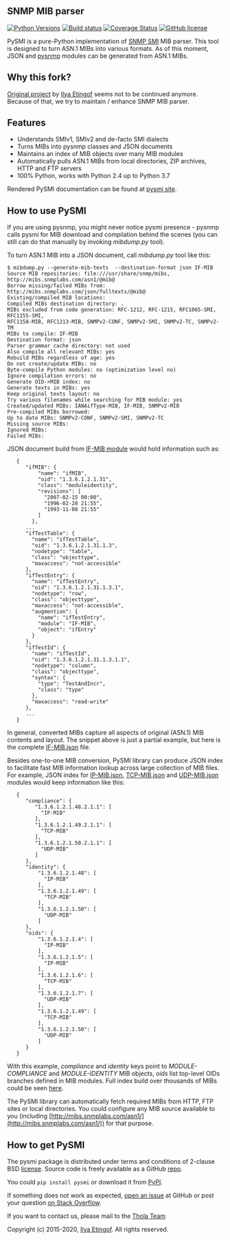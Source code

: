 
SNMP MIB parser
---------------
[![Python Versions](https://img.shields.io/pypi/pyversions/pysmi.svg)](https://pypi.org/project/pysmi/)
[![Build status](https://travis-ci.org/etingof/pysmi.svg?branch=master)](https://secure.travis-ci.org/etingof/pysmi)
[![Coverage Status](https://img.shields.io/codecov/c/github/etingof/pysmi.svg)](https://codecov.io/github/etingof/pysmi)
[![GitHub license](https://img.shields.io/badge/license-BSD-blue.svg)](https://raw.githubusercontent.com/etingof/pysmi/master/LICENSE.rst)

PySMI is a pure-Python implementation of
[SNMP SMI](https://en.wikipedia.org/wiki/Management_information_base) MIB parser.
This tool is designed to turn ASN.1 MIBs into various formats. As of this moment,
JSON and [pysnmp](https://github.com/etingof/pysnmp) modules can be generated
from ASN.1 MIBs.

Why this fork?
--------------
[Original project](https://github.com/etingof/pysmi) by [Ilya Etingof](https://github.com/etingof) seems not to be continued anymore.
Because of that, we try to maintain / enhance SNMP MIB parser.


Features
--------

* Understands SMIv1, SMIv2 and de-facto SMI dialects
* Turns MIBs into pysnmp classes and JSON documents
* Maintains an index of MIB objects over many MIB modules
* Automatically pulls ASN.1 MIBs from local directories, ZIP archives,
  HTTP and FTP servers
* 100% Python, works with Python 2.4 up to Python 3.7

Rendered PySMI documentation can be found at [pysmi site](http://snmplabs.com/pysmi).

How to use PySMI
----------------

If you are using pysnmp, you might never notice pysmi presence - pysnmp
calls pysmi for MIB download and compilation behind the scenes (you can
still can do that manually by invoking *mibdump.py* tool).

To turn ASN.1 MIB into a JSON document, call *mibdump.py* tool like this:

```
$ mibdump.py --generate-mib-texts  --destination-format json IF-MIB
Source MIB repositories: file:///usr/share/snmp/mibs, http://mibs.snmplabs.com/asn1/@mib@
Borrow missing/failed MIBs from: http://mibs.snmplabs.com/json/fulltexts/@mib@
Existing/compiled MIB locations: 
Compiled MIBs destination directory: .
MIBs excluded from code generation: RFC-1212, RFC-1215, RFC1065-SMI, RFC1155-SMI,
RFC1158-MIB, RFC1213-MIB, SNMPv2-CONF, SNMPv2-SMI, SNMPv2-TC, SNMPv2-TM
MIBs to compile: IF-MIB
Destination format: json
Parser grammar cache directory: not used
Also compile all relevant MIBs: yes
Rebuild MIBs regardless of age: yes
Do not create/update MIBs: no
Byte-compile Python modules: no (optimization level no)
Ignore compilation errors: no
Generate OID->MIB index: no
Generate texts in MIBs: yes
Keep original texts layout: no
Try various filenames while searching for MIB module: yes
Created/updated MIBs: IANAifType-MIB, IF-MIB, SNMPv2-MIB
Pre-compiled MIBs borrowed: 
Up to date MIBs: SNMPv2-CONF, SNMPv2-SMI, SNMPv2-TC
Missing source MIBs: 
Ignored MIBs: 
Failed MIBs: 
```

JSON document build from
[IF-MIB module](http://mibs.snmplabs.com/asn1/IF-MIB)
would hold information such as:

```
   {
      "ifMIB": {
          "name": "ifMIB",
          "oid": "1.3.6.1.2.1.31",
          "class": "moduleidentity",
          "revisions": [
            "2007-02-15 00:00",
            "1996-02-28 21:55",
            "1993-11-08 21:55"
          ]
        },
      ...
      "ifTestTable": {
        "name": "ifTestTable",
        "oid": "1.3.6.1.2.1.31.1.3",
        "nodetype": "table",
        "class": "objecttype",
        "maxaccess": "not-accessible"
      },
      "ifTestEntry": {
        "name": "ifTestEntry",
        "oid": "1.3.6.1.2.1.31.1.3.1",
        "nodetype": "row",
        "class": "objecttype",
        "maxaccess": "not-accessible",
        "augmention": {
          "name": "ifTestEntry",
          "module": "IF-MIB",
          "object": "ifEntry"
        }
      },
      "ifTestId": {
        "name": "ifTestId",
        "oid": "1.3.6.1.2.1.31.1.3.1.1",
        "nodetype": "column",
        "class": "objecttype",
        "syntax": {
          "type": "TestAndIncr",
          "class": "type"
        },
        "maxaccess": "read-write"
      },
      ...
   }
```

In general, converted MIBs capture all aspects of original (ASN.1) MIB contents
and layout. The snippet above is just a partial example, but here is the
complete [IF-MIB.json](http://mibs.snmplabs.com/json/fulltexts/IF-MIB.json)
file.

Besides one-to-one MIB conversion, PySMI library can produce JSON index to
facilitate fast MIB information lookup across large collection of MIB files.
For example, JSON index for
[IP-MIB.json](http://mibs.snmplabs.com/json/asn1/IP-MIB),
[TCP-MIB.json](http://mibs.snmplabs.com/json/asn1/TCP-MIB) and
[UDP-MIB.json](http://mibs.snmplabs.com/json/asn1/UDP-MIB)
modules would keep information like this:

```
   {
      "compliance": {
         "1.3.6.1.2.1.48.2.1.1": [
           "IP-MIB"
         ],
         "1.3.6.1.2.1.49.2.1.1": [
           "TCP-MIB"
         ],
         "1.3.6.1.2.1.50.2.1.1": [
           "UDP-MIB"
         ]
      },
      "identity": {
          "1.3.6.1.2.1.48": [
            "IP-MIB"
          ],
          "1.3.6.1.2.1.49": [
            "TCP-MIB"
          ],
          "1.3.6.1.2.1.50": [
            "UDP-MIB"
          ]
      },
      "oids": {
          "1.3.6.1.2.1.4": [
            "IP-MIB"
          ],
          "1.3.6.1.2.1.5": [
            "IP-MIB"
          ],
          "1.3.6.1.2.1.6": [
            "TCP-MIB"
          ],
          "1.3.6.1.2.1.7": [
            "UDP-MIB"
          ],
          "1.3.6.1.2.1.49": [
            "TCP-MIB"
          ],
          "1.3.6.1.2.1.50": [
            "UDP-MIB"
          ]
      }
   }
```

With this example, *compliance* and *identity* keys point to
*MODULE-COMPLIANCE* and *MODULE-IDENTITY* MIB objects, *oids*
list top-level OIDs branches defined in MIB modules. Full index
build over thousands of MIBs could be seen
[here](http://mibs.snmplabs.com/json/index.json).

The PySMI library can automatically fetch required MIBs from HTTP, FTP sites
or local directories. You could configure any MIB source available to you (including
[http://mibs.snmplabs.com/asn1/](http://mibs.snmplabs.com/asn1/)) for that purpose.

How to get PySMI
----------------

The pysmi package is distributed under terms and conditions of 2-clause
BSD [license](http://snmplabs.com/pysmi/license.html). Source code is freely
available as a GitHub [repo](https://github.com/etingof/pysmi).

You could `pip install pysmi` or download it from [PyPI](https://pypi.org/project/pysmi/).

If something does not work as expected,
[open an issue](https://github.com/etingof/pysmi/issues) at GitHub or
post your question [on Stack Overflow](http://stackoverflow.com/questions/ask).


If you want to contact us, please mail to the [Thola Team](mailto:snmplabs@thola.io)


Copyright (c) 2015-2020, [Ilya Etingof](mailto:etingof@gmail.com).
All rights reserved.
